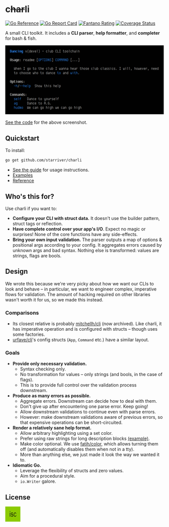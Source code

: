 # c~~har~~li

[![Go Reference](https://pkg.go.dev/badge/github.com/starriver/charli.svg)](https://pkg.go.dev/github.com/starriver/charli)
[![Go Report Card](https://goreportcard.com/badge/github.com/starriver/charli)](https://goreportcard.com/report/github.com/starriver/charli)
[![Fantano Rating](https://img.shields.io/badge/fantano-10-purple
)](https://youtu.be/bLJ-zfBmChA)
[![Coverage Status](https://coveralls.io/repos/github/starriver/charli/badge.svg?branch=main)](https://coveralls.io/github/starriver/charli?branch=main)

A small CLI toolkit. It includes a **CLI parser**, **help formatter**, and **completer** for bash & fish.

![Screenshot](./.images/example.png)

[See the code](./examples/readme/) for the above screenshot.

## Quickstart

To install:

```sh
go get github.com/starriver/charli
```

- [See the guide](./docs/tutorial.md) for usage instructions.
- [Examples](./examples)
- [Reference](https://pkg.go.dev/github.com/starriver/charli)

## Who's this for?

Use charli if you want to:

- **Configure your CLI with struct data.** It doesn't use the builder pattern, struct tags or reflection.
- **Have complete control over your app's I/O**. Expect no magic or surprises! None of the core functions have any side-effects.
- **Bring your own input validation.** The parser outputs a map of options & positional args according to your config. It aggregates errors caused by unknown args and bad syntax. Nothing else is transformed: values are strings, flags are bools.

## Design

We wrote this because we're very picky about how we want our CLIs to look and behave – in particular, we want to engineer complex, imperative flows for validation. The amount of hacking required on other libraries wasn't worth it for us, so we made this instead.

### Comparisons

- Its closest relative is probably [mitchellh/cli](https://github.com/mitchellh/cli) (now archived). Like charli, it has imperative operation and is configured with structs – though uses some factories.
- [urfave/cli](https://charli.urfave.org/)'s config structs (`App`, `Command` etc.) have a similar layout.

### Goals

- **Provide only necessary validation.**
	- Syntax checking only.
	- No transformation for values – only strings (and bools, in the case of flags).
	- This is to provide full control over the validation process downstream.
- **Produce as many errors as possible.**
	- Aggregate errors. Downstream can decide how to deal with them.
	- Don't give up after encountering one parse error. Keep going!
	- Allow downstream validations to continue even with parse errors.
	- However: make downstream validations aware of previous errors, so that expensive operations can be short-circuited.
- **Render a relatively sane help format.**
	- Allow arbitrary highlighting using a set color.
	- Prefer using raw strings for long description blocks [(example)](./examples/options/main.go).
	- Make color optional. We use [fatih/color](https://github.com/fatih/color), which allows turning them off (and automatically disables them when not in a tty).
	- More than anything else, we just made it look the way we wanted it to.
- **Idiomatic Go.**
	- Leverage the flexibility of structs and zero values.
	- Aim for a procedural style.
	- `io.Writer` galore.

## License

[![ISC](./.images/license.jpg)](./LICENSE)

